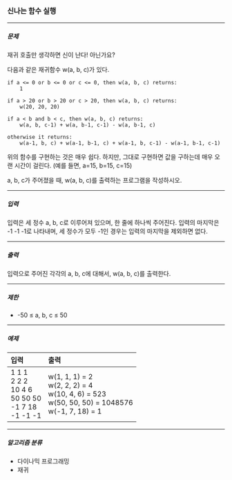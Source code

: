 ### 신나는 함수 실행

***

##### 문제
재귀 호출만 생각하면 신이 난다! 아닌가요?

다음과 같은 재귀함수 w(a, b, c)가 있다.

```
if a <= 0 or b <= 0 or c <= 0, then w(a, b, c) returns:
    1

if a > 20 or b > 20 or c > 20, then w(a, b, c) returns:
    w(20, 20, 20)

if a < b and b < c, then w(a, b, c) returns:
    w(a, b, c-1) + w(a, b-1, c-1) - w(a, b-1, c)

otherwise it returns:
    w(a-1, b, c) + w(a-1, b-1, c) + w(a-1, b, c-1) - w(a-1, b-1, c-1)
```

위의 함수를 구현하는 것은 매우 쉽다. 하지만, 그대로 구현하면 값을 구하는데 매우 오랜 시간이 걸린다. (예를 들면, a=15, b=15, c=15)

a, b, c가 주어졌을 때, w(a, b, c)를 출력하는 프로그램을 작성하시오.

***

##### 입력
입력은 세 정수 a, b, c로 이루어져 있으며, 한 줄에 하나씩 주어진다. 입력의 마지막은 -1 -1 -1로 나타내며, 세 정수가 모두 -1인 경우는 입력의 마지막을 제외하면 없다.

***

##### 출력
입력으로 주어진 각각의 a, b, c에 대해서, w(a, b, c)를 출력한다.

***

##### 제한
* -50 ≤ a, b, c ≤ 50

***

##### 예제
|입력|출력|
|:---|:---|
|1 1 1<br>2 2 2<br>10 4 6<br>50 50 50<br>-1 7 18<br>-1 -1 -1|w(1, 1, 1) = 2<br>w(2, 2, 2) = 4<br>w(10, 4, 6) = 523<br>w(50, 50, 50) = 1048576<br>w(-1, 7, 18) = 1|

***

##### 알고리즘 분류
* 다이나믹 프로그래밍
* 재귀